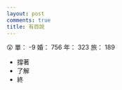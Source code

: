```yaml
---
layout: post
comments: true
title: 有百說
---
```


:astonished: 單： -9 婚： 756 年： 323 旅： 189

- 撐著
- 了解
- 終

